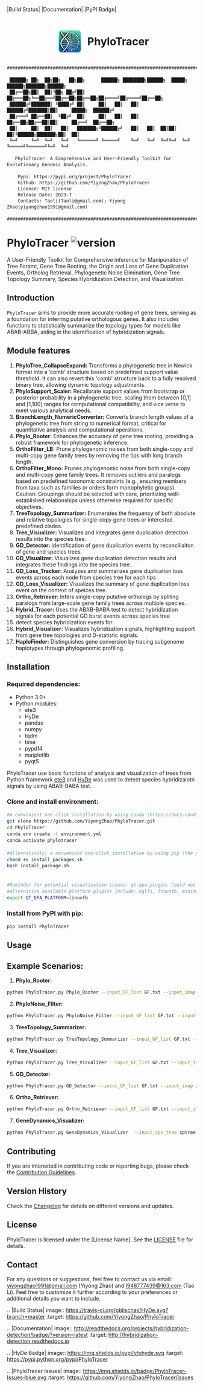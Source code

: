 |Build Status| |Documentation|  |PyPI Badge|


<div align="center">
  
# <img src="logo/PhyloTracer_logo.png" width="80" height="80" align="center"> PhyloTracer </div> 

```
###############################################################################################
                                                                                             
 ██████╗ ██╗  ██╗██╗   ██╗██╗      ██████╗ ████████╗██████╗  █████╗  ██████╗███████╗██████╗  
 ██╔══██╗██║  ██║╚██╗ ██╔╝██║     ██╔═══██╗╚══██╔══╝██╔══██╗██╔══██╗██╔════╝██╔════╝██╔══██╗ 
 ██████╔╝███████║ ╚████╔╝ ██║     ██║   ██║   ██║   ██████╔╝███████║██║     █████╗  ██████╔╝ 
 ██╔═══╝ ██╔══██║  ╚██╔╝  ██║     ██║   ██║   ██║   ██╔══██╗██╔══██║██║     ██╔══╝  ██╔══██╗ 
 ██║     ██║  ██║   ██║   ███████╗╚██████╔╝   ██║   ██║  ██║██║  ██║╚██████╗███████╗██║  ██║ 
 ╚═╝     ╚═╝  ╚═╝   ╚═╝   ╚══════╝ ╚═════╝    ╚═╝   ╚═╝  ╚═╝╚═╝  ╚═╝ ╚═════╝╚══════╝╚═╝  ╚═╝                             
                                                                                             
   PhyloTracer: A Comprehensive and User-Friendly Toolkit for Evolutionary Genomic Analysis.
                                                                                             
    Pypi: https://pypi.org/project/PhyloTracer                                               
    Github: https://github.com/YiyongZhao/PhyloTracer                                        
    Licence: MIT license                                                                     
    Release Date: 2023-7                                                                     
    Contacts: Taoli(Taoli@gmail.com); Yiyong Zhao(yiyongzhao1991@gmail.com)
                                                                         
###############################################################################################
```



# PhyloTracer ![version](https://img.shields.io/badge/Version-1.0.0-blue)

A User-Friendly Toolkit for Comprehensive inference for Manipunation of Tree Foramt, Gene Tree Rooting, the Origin and Loss of Gene Duplication Events, Ortholog Retrieval, Phylogenetic Noise Elimination, Gene Tree Topology Summary, Species Hybridization Detection, and Visualization.

## Introduction

`PhyloTracer` aims to provide more accurate rooting of gene trees, serving as a foundation for inferring putative orthologous genes. It also includes functions to statistically summarize the topology types for models like ABAB-ABBA, aiding in the identification of hybridization signals.


## Module features
1. **PhyloTree_CollapseExpand:** Transforms a phylogenetic tree in Newick format into a ‘comb’ structure based on predefined support value threshold. It can also revert this 'comb' structure back to a fully resolved binary tree, allowing dynamic topology adjustments.
2. **PhyloSupport_Scaler:** Recalibrate support values from bootstrap or posterior probability in a phylogenetic tree, scaling them between \[0,1] and \[1,100] ranges for computational compatibility, and vice versa to meet various analytical needs.
3. **BranchLength_NumericConverter:** Converts branch length values of a phylogenetic tree from string to numerical format, critical for quantitative analysis and computational operations.
4. **Phylo_Rooter:** Enhances the accuracy of gene tree rooting, providing a robust framework for phylogenetic inference.
5. **OrthoFilter_LB:** Prune phylogenomic noises from both single-copy and multi-copy gene family trees by removing the tips with long branch length.
6. **OrthoFilter_Mono:** Prunes phylogenomic noise from both single-copy and multi-copy gene family trees. It removes outliers and paralogs based on predefined taxonomic constraints (e.g., ensuring members from taxa such as families or orders form monophyletic groups). Caution: Groupings should be selected with care, prioritizing well-established relationships unless otherwise required for specific objectives.
7. **TreeTopology_Summarizer:** Enumerates the frequency of both absolute and relative topologies for single-copy gene trees or interested predefined clades.
8. **Tree_Visualizer:** Visualizes and integrates gene duplication detection results into the species tree.
9. **GD_Detector:** identification of gene duplication events by reconciliaiton of gene and species trees.
10. **GD_Visualizer:** Visualizes gene duplication detection results and integrates these findings into the species tree.
11. **GD_Loss_Tracker:** Analyzes and summarizes gene duplication loss events across each node from species tree for each tips .
12. **GD_Loss_Visualizer:** Visualizes the summary of gene duplication loss event on the context of speices tree.
13. **Ortho_Retriever:** Infers single-copy putative orthologs by spliting paralogs from large-scale gene family trees across multiple species.
14. **Hybrid_Tracer:** Uses the ABAB-BABA test to detect hybridization signals for each potential GD burst events across species tree
15. detect species hybridization events for .
16. **Hybrid_Visualizer:** Visualizes hybridization signals, highlighting support from gene tree topologies and D-statistic signals.
17. **HaploFinder:** Distinguishes gene conversion by tracing subgenome haplotypes through phylogenomic profiling.
    
## Installation

### Required dependencies:

* Python 3.0+
* Python modules:
  * ete3
  * HyDe
  * pandas
  * numpy
  * tqdm
  * time
  * pypdf4
  * matplotlib
  * pyqt5
    
PhyloTracer use basic funcitons of analysis and visualization of trees from Python framework [ete3](http://etetoolkit.org/) and [HyDe](https://github.com/pblischak/HyDe) was used to detect species hybridizaiotn signals by using ABAB-BABA test.

### Clone and install environment:

```bash
#A convenient one-click installation by using conda (https://docs.conda.io/projects/conda/en/stable/user-guide/install/index.html) with the following commands:
git clone https://github.com/YiyongZhao/PhyloTracer.git
cd PhyloTracer
conda env create -f environment.yml
conda activate phylotracer

#Alternatively, a convenient one-click installation by using pip (the package installer for Python) with the following commands:
chmod +x install_packages.sh
bash install_package.sh


#Reminder for potential visualization issues: qt.qpa.plugin: Could not load the Qt platform plugin "xcb" in "" even though it was found and this application failed to start because no Qt platform plugin could be initialized. Reinstalling the application may fix this problem.
#Alternative available platform plugins include: eglfs, linuxfb, minimal, minimalegl, offscreen, vnc, wayland-egl, wayland, wayland-xcomposite-#egl, wayland-xcomposite-glx, webgl, xcb. before running PhyloTracer, please execute the following bash command:
export QT_QPA_PLATFORM=linuxfb
```


### Install from PyPI with pip:

```bash
pip install PhyloTracer
```

## Usage

## Example Scenarios:

1. **Phylo_Rooter:**

```bash
python PhyloTracer.py Phylo_Rooter --input_GF_list GF.txt --input_imap imap.txt --input_sps_tree 30sptree.nwk --input_gene_length length.txt
```

2. **PhyloNoise_Filter:**

```bash
python PhyloTracer.py PhyloNoise_Filter --input_GF_list GF.txt --input_taxa taxa
```
    
3. **TreeTopology_Summarizer:**

```bash
python PhyloTracer.py TreeTopology_Summarizer --input_GF_list GF.txt --input_imap imap.txt
```

4. **Tree_Visualizer:**

```bash
Python PhyloTracer.py Tree_Visualizer --input_GF_list GF.txt --input_imap imap.txt --gene_categories genus order --keep_branch 1 --tree_style r
```

5. **GD_Detector:**

```bash
python PhyloTracer.py GD_Detector --input_GF_list GF.txt --input_imap imap.txt --input_sps_tree 30sptree.nwk --support 50 --dup_species_radio 0.5 --dup_species_num 2
```

6. **Ortho_Retriever:**

```bash
python PhyloTracer.py Ortho_Retriever --input_GF_list GF.txt --input_imap imap.txt --input_sps_tree 30sptree.nwk --input_gene_length length.txt
```

7. **GeneDynamics_Visualizer:**

```bash
python PhyloTracer.py GeneDynamics_Visualizer  --input_sps_tree sptree.nwk --input_summary_tree summary_tree
```
    

## Contributing

If you are interested in contributing code or reporting bugs, please check the [Contribution Guidelines](CONTRIBUTING.md).

## Version History

Check the [Changelog](https://github.com/YiyongZhao/PhyloTracer/commits/PhyloTracer_v1.0.0) for details on different versions and updates.

## License

PhyloTracer is licensed under the [License Name]. See the [LICENSE](LICENSE) file for details.

## Contact

For any questions or suggestions, feel free to contact us via email: yiyongzhao1991@gmail.com (Yiyong Zhao) and l948777439@163.com (Tao Li).
Feel free to customize it further according to your preferences or additional details you want to include.

.. |Build Status| image:: https://travis-ci.org/pblischak/HyDe.svg?branch=master
   :target: https://github.com/YiyongZhao/PhyloTracer

.. |Documentation| image:: http://readthedocs.org/projects/hybridization-detection/badge/?version=latest
   :target: http://hybridization-detection.readthedocs.io

.. |HyDe Badge| image:: https://img.shields.io/pypi/v/phyde.svg
   :target: https://pypi.python.org/pypi/PhyloTracer


.. |PhyloTracer Issues| image:: https://img.shields.io/badge/PhyloTracer-Issues-blue.svg
   :target: https://github.com/YiyongZhao/PhyloTracer/issues


